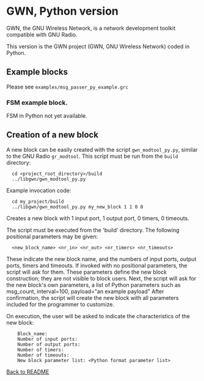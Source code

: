 # GWN, Python version

GWN, the GNU Wireless Network, is a network development toolkit compatible with GNU Radio.

This version is the GWN project (GWN, GNU Wireless Network) coded in Python.

## Example blocks
  Please see `examples/msg_passer_py_example.grc`

### FSM example block.
  FSM in Python not yet available.

## Creation of a new block

A new block can be easily created with the script `gwn_modtool_py.py`, similar to the GNU Radio `gr_modtool`. This script must be run from the `build` directory:
```
  cd <project_root_directory>/build
  ../libgwn/gwn_modtool_py.py 
```

Example invocation code:
```
  cd my_project/build
  ../libgwn/gwn_modtool_py.py my_new_block 1 1 0 0
```
Creates a new block with 1 input port, 1 output port, 0 timers, 0 timeouts.

The script must be executed from the 'build' directory.
The following positional parameters may be given:
```
  <new_block_name> <nr_in> <nr_out> <nr_timers> <nr_timeouts>
```
These indicate the new block name, and the numbers of input ports, output ports, timers and timeouts.
If invoked with no positional parameters, the script will ask for them.
These parameters define the new block construction; they are not visible to block users. 
Next, the script will ask for the new block's own parameters, a list of Python parameters such as 
    msg_count, interval=100, payload="an example payload"
After confirmation, the script will create the new block with all parameters included for the programmer to customize.

On execution, the user will be asked to indicate the characteristics of the new block:
```
    Block_name: 
    Number of input ports:
    Number of output ports: 
    Number of timers:
    Number of timeouts:
    New block parameter list: <Python format parameter list>
```

[Back to README](../../README.md)
